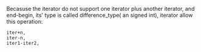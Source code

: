 Becasuse the iterator do not support one iterator plus another iterator,
and end-begin, its' type is called difference_type( an signed int),
iterator allow this operation:
```
iter+n,
iter-n,
iter1-iter2,
```
